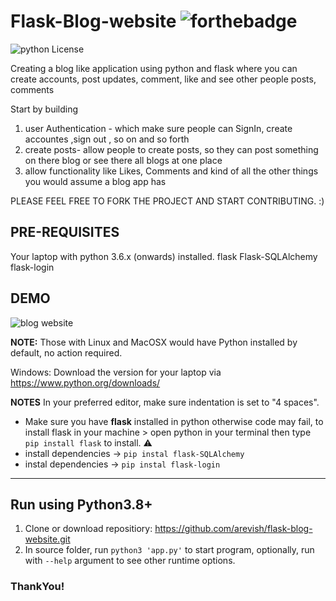 
# Flask-Blog-website  ![forthebadge](https://forthebadge.com/images/badges/made-with-python.svg)

![python License](https://img.shields.io/badge/MADE%20WITH-Flask-blue.svg)

Creating a blog like application using python and flask where you can create accounts, post updates, comment, like  and see other people posts, comments

Start by building 
1. user Authentication - which make sure people can SignIn, create accountes ,sign out , so on and so forth 
2. create posts- allow people to create posts, so they can post something on there blog or see there all blogs at one place
3. allow functionality like Likes, Comments and kind of all the other things you would assume a blog app has 

PLEASE FEEL FREE TO FORK THE PROJECT AND START CONTRIBUTING. :)

## PRE-REQUISITES
Your laptop with python 3.6.x (onwards) installed.
flask
Flask-SQLAlchemy
flask-login

## DEMO
 ![blog website](https://user-images.githubusercontent.com/91308138/181171115-3b1ba8a7-3035-4fab-a669-326bb9f6da54.gif)


**NOTE:** Those with Linux and MacOSX would have Python installed by default, no action required.

Windows: Download the version for your laptop via https://www.python.org/downloads/

**NOTES**
In your preferred editor, make sure indentation is set to "4 spaces".

* Make sure you have **flask** installed in python otherwise code may fail, to install flask in your machine > open python in your terminal then type `pip install flask` to install. :warning:
* install dependencies -> `pip instal flask-SQLAlchemy`
* instal dependencies -> `pip instal flask-login`
---

## Run using Python3.8+
1. Clone or download repositiory: https://github.com/arevish/flask-blog-website.git
2. In source folder, run `python3 'app.py'` to start program, optionally, run with `--help` argument to see other runtime options.

### ThankYou!
